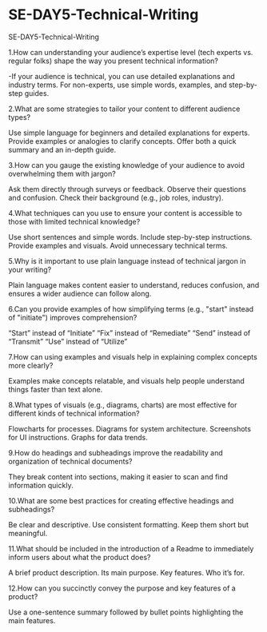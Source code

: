 # SE-DAY5-Technical-Writing


SE-DAY5-Technical-Writing

1.How can understanding your audience’s expertise level (tech experts vs. regular folks) shape the way you present technical information?

-If your audience is technical, you can use detailed explanations and industry terms. For non-experts, use simple words, examples, and step-by-step guides.

2.What are some strategies to tailor your content to different audience types?

Use simple language for beginners and detailed explanations for experts.
Provide examples or analogies to clarify concepts.
Offer both a quick summary and an in-depth guide.

3.How can you gauge the existing knowledge of your audience to avoid overwhelming them with jargon?

Ask them directly through surveys or feedback.
Observe their questions and confusion.
Check their background (e.g., job roles, industry).

4.What techniques can you use to ensure your content is accessible to those with limited technical knowledge?

Use short sentences and simple words.
Include step-by-step instructions.
Provide examples and visuals.
Avoid unnecessary technical terms.

5.Why is it important to use plain language instead of technical jargon in your writing?

Plain language makes content easier to understand, reduces confusion, and ensures a wider audience can follow along.

6.Can you provide examples of how simplifying terms (e.g., "start" instead of "initiate") improves comprehension?

“Start” instead of “Initiate”
“Fix” instead of “Remediate”
“Send” instead of “Transmit”
“Use” instead of “Utilize”

7.How can using examples and visuals help in explaining complex concepts more clearly?

Examples make concepts relatable, and visuals help people understand things faster than text alone.

8.What types of visuals (e.g., diagrams, charts) are most effective for different kinds of technical information?

Flowcharts for processes.
Diagrams for system architecture.
Screenshots for UI instructions.
Graphs for data trends.

9.How do headings and subheadings improve the readability and organization of technical documents?

They break content into sections, making it easier to scan and find information quickly.

10.What are some best practices for creating effective headings and subheadings?

Be clear and descriptive.
Use consistent formatting.
Keep them short but meaningful.

11.What should be included in the introduction of a Readme to immediately inform users about what the product does?

A brief product description.
Its main purpose.
Key features.
Who it’s for.

12.How can you succinctly convey the purpose and key features of a product?

Use a one-sentence summary followed by bullet points highlighting the main features.
